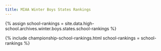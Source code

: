 ```yaml
---
title: MIAA Winter Boys States Rankings
---
```


{% assign school-rankings = site.data.high-school.archives.winter.boys.states.school-rankings %}

{% include championship-school-rankings.html
  school-rankings = school-rankings %}
